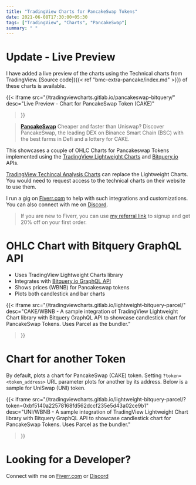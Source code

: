 ```yaml
---
title: "TradingView Charts for PancakeSwap Tokens"
date: 2021-06-08T17:30:00+05:30
tags: ["TradingView", "Charts", "PancakeSwap"]
summary: " "
---
```


# Update - Live Preview
I have added a live preview of the charts using the Technical charts from TradingView. [Source code]({{< ref "bmc-extra-pancake/index.md" >}}) of these charts is available.

{{< iframe 
    src="//tradingviewcharts.gitlab.io/pancakeswap-bitquery/"
    desc="Live Preview - Chart for PancakeSwap Token (CAKE)"
>}}


>  [**PancakeSwap**](https://pancakeswap.finance/) Cheaper and faster than Uniswap? Discover PancakeSwap, the leading DEX on Binance Smart Chain (BSC) with the best farms in Defi and a lottery for CAKE.

This showcases a couple of OHLC Charts for Pancakeswap Tokens implemented using the [TradingView Lightweight Charts](https://www.tradingview.com/lightweight-charts/) and [Bitquery.io](https://bitquery.io/) APIs.

[TradingView Techincal Analysis Charts](https://in.tradingview.com/HTML5-stock-forex-bitcoin-charting-library/?feature=technical-analysis-charts) can replace the Lightweight Charts. You would need to request access to the technical charts on their website to use them.

I run a gig on [Fiverr.com](https://www.fiverr.com/share/Gd8pwL) to help with such integrations and customizations. You can also connect with me on [Discord](https://discordapp.com/users/220585271983472650).

> If you are new to Fiverr, you can use [my referral link](http://www.fiverr.com/s2/730602a4fa) to signup and get 20% off on your first order. 


# OHLC Chart with Bitquery GraphQL API
- Uses TradingView Lightweight Charts library
- Integrates with [Bitquery.io GraphQL API](https://graphql.bitquery.io/ide)
- Shows prices (WBNB) for Pancakeswap tokens
- Plots both candlestick and bar charts

{{< iframe 
    src="//tradingviewcharts.gitlab.io/lightweight-bitquery-parcel/"
    desc="CAKE/WBNB - A sample integration of TradingView Lightweight Chart library with Bitquery GraphQL API to showcase candlestick chart for PancakeSwap Tokens. Uses Parcel as the bundler."
>}}

# Chart for another Token
By default, plots a chart for PancakeSwap (CAKE) token. Setting `?token=<token_address>` URL parameter plots for another by its address. Below is a sample for UniSwap (UNI) token.

{{< iframe 
    src="//tradingviewcharts.gitlab.io/lightweight-bitquery-parcel/?token=0xbf5140a22578168fd562dccf235e5d43a02ce9b1"
    desc="UNI/WBNB - A sample integration of TradingView Lightweight Chart library with Bitquery GraphQL API to showcase candlestick chart for PancakeSwap Tokens. Uses Parcel as the bundler."
>}}

# Looking for a Developer?
Connect with me on [Fiverr.com](https://www.fiverr.com/share/Gd8pwL) or [Discord](https://discordapp.com/users/220585271983472650)